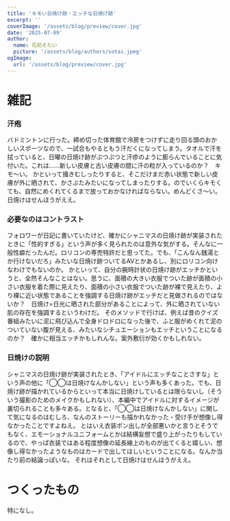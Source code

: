 ```yaml
---
title: 'キモい日焼け跡・エッチな日焼け跡'
excerpt: ''
coverImage: '/assets/blog/preview/cover.jpg'
date: '2025-07-09'
author:
  name: 花初そたい
  picture: '/assets/blog/authors/sotai.jpeg'
ogImage:
  url: '/assets/blog/preview/cover.jpg'
---
```

# 雑記
### 汗疱
バドミントンに行った。締め切った体育館で冷房をつけずに走り回る頭のおかしいスポーツなので、一試合もやるともう汗だくになってしまう。タオルで汗を拭っていると、日曜の日焼け跡がぷつぷつと汗疹のように膨らんでいることに気付いた。これは……新しい皮膚と古い皮膚の間に汗の粒が入っているのか？　キモ～い。
かといって掻きむしったりすると、そこだけまだ赤い状態で新しい皮膚が外に晒されて、かさぶたみたいになってしまったりする。のでいくらキモくても、自然にめくれてくるまで放っておかなければならない。めんどくさ～い。日焼けはせんほうがええ。

### 必要なのはコントラスト
フォロワーが日記に書いていたけど、確かにシャニマスの日焼け跡が実装されたときに「性的すぎる」という声が多く見られたのは意外な気がする。そんなに一般性癖だったんだ。ロリコンの専売特許だと思ってた。でも、「こんなん銭湯とか行けないだろ」みたいな日焼け跡ついてるAVとかあるし、別にロリコン向けなわけでもないのか。
かといって、自分の腕時計状の日焼け跡がエッチかというと、全然そんなことはない。思うに、面積の大きい衣服でついた跡が面積の小さい衣服を着た際に見えたり、面積の小さい衣服でついた跡が裸で見えたり、より裸に近い状態であることを強調する日焼け跡がエッチだと見做されるのではないか？　日焼け=日光に晒された部分があることによって、外に晒されていない肌の存在を強調するというわけだ。
そのメソッドで行けば、例えば昔のクイズ番組みたいに泥に飛び込んで全身ドロドロになった後で、ふと服がめくれて泥のついていない腹が見える、みたいなシチュエーションもエッチということになるのか？　確かに相当エッチかもしれんな。案外敷衍が効くかもしれない。

### 日焼けの説明
シャニマスの日焼け跡が実装されたとき、「アイドルにエッチなことさすな」という声の他に「◯◯は日焼けなんかしない」という声も多くあった。でも、日焼け跡が描かれているからといって本当に日焼けしているとは限らないし（そういう撮影のためのメイクかもしれない）、本編中でアイドルに対するイメージが裏切られることも多々ある。となると、「◯◯は日焼けなんかしない」に関して気になるのはむしろ、なんのストーリーも描かれなかった・受け手が想像し得なかったことですよねえ。
とはいえ衣装ポン出しが全部悪いかと言うとそうでもなく、エモーショナルユニフォームとかは結構妄想で盛り上がったりもしているので、やっぱ衣装ではある程度想像の延長線上のものが出てくると嬉しい、想像し得なかったようなものはカードで出してほしいということになる。なんか当たり前の結論っぽいな。
それはそれとして日焼けはせんほうがええ。

# つくったもの
特になし。